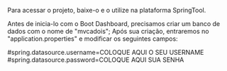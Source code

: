 Para acessar o projeto, baixe-o e o utilize na plataforma SpringTool.

Antes de inicia-lo com o Boot Dashboard, precisamos criar um banco de dados com o nome de "mvcadois";
Após sua criação, entraremos no "application.properties" e modificar os seguintes campos: 

#spring.datasource.username=COLOQUE AQUI O SEU USERNAME
#spring.datasource.password=COLOQUE AQUI SUA SENHA
